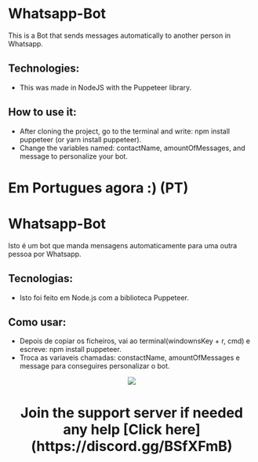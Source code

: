 # Whatsapp-Bot

This is a Bot that sends messages automatically to another person in Whatsapp.


## Technologies:
- This was made in NodeJS with the Puppeteer library.


## How to use it:
- After cloning the project, go to the terminal and write: npm install puppeteer (or yarn install puppeteer).
- Change the variables named: contactName, amountOfMessages, and message to personalize your bot.


# Em Portugues agora :) (PT)

# Whatsapp-Bot

Isto é um bot que manda mensagens automaticamente para uma outra pessoa por Whatsapp.


## Tecnologias:
- Isto foi feito em Node.js com a biblioteca Puppeteer.


## Como usar:
- Depois de copiar os ficheiros, vai ao terminal(windownsKey + r, cmd) e escreve: npm install puppeteer.
- Troca as variaveis chamadas: constactName, amountOfMessages e message para conseguires personalizar o bot.

<p align="center">
  <a href="https://discord.gg/BSfXFmB"><img src="https://cdn.discordapp.com/attachments/704028617595682876/872534726706098177/cisco-webex-meetings1.png"></a>
  </p>
  
<h1 align="center">Join the support server if needed any help [Click here](https://discord.gg/BSfXFmB)</h1>
